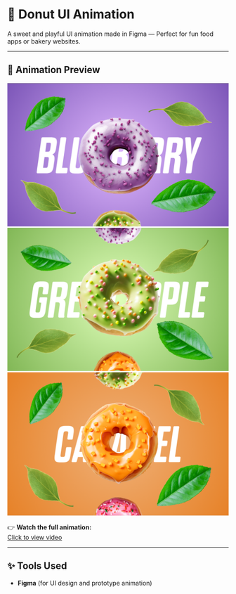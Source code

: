 # 🍩 Donut UI Animation

A sweet and playful UI animation made in Figma — Perfect for fun food apps or bakery websites.

---

## 🎥 Animation Preview

![Donut 1](https://github.com/LaibaVerse/donut-ui-animation/blob/main/BLUEBERRY_DONUT.png?raw=true)
![Donut 2](https://github.com/LaibaVerse/donut-ui-animation/blob/main/GREENAPPLE_DONUT.png?raw=true)
![Donut 3](https://github.com/LaibaVerse/donut-ui-animation/blob/main/CARAMEL_DONUT.png?raw=true)

👉 **Watch the full animation:**  
[Click to view video](https://github.com/LaibaVerse/donut-ui-animation/blob/main/figma_animation.mp4?raw=true)

---

## ✨ Tools Used
- **Figma** (for UI design and prototype animation)

